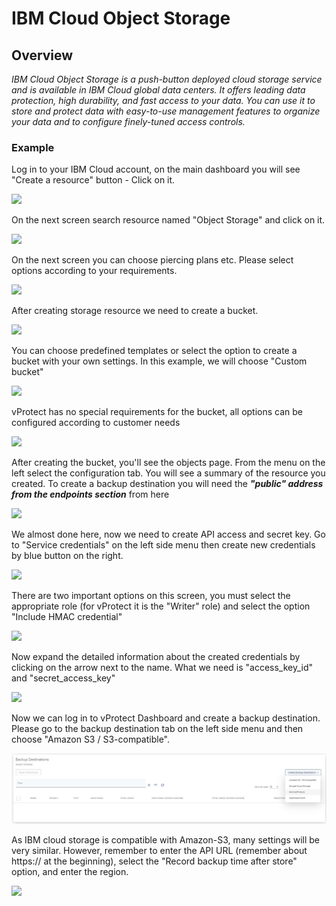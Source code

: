 # IBM Cloud Object Storage

## Overview

_IBM Cloud Object Storage is a push-button deployed cloud storage service and is available in IBM Cloud global data centers. It offers leading data protection, high durability, and fast access to your data. You can use it to store and protect data with easy-to-use management features to organize your data and to configure finely-tuned access controls._

### Example

Log in to your IBM Cloud account, on the main dashboard you will see "Create a resource" button - Click on it.

![](../../../.gitbook/assets/object-storage-ibm-create-resource.jpg)

On the next screen search resource named "Object Storage" and click on it.

![](../../../.gitbook/assets/object-storage-ibm-create-object-storage.jpg)

On the next screen you can choose piercing plans etc. Please select options according to your requirements.

![](../../../.gitbook/assets/object-storage-ibm-create-object-storage2.jpg)

After creating storage resource we need to create a bucket.

![](../../../.gitbook/assets/object-storage-ibm-create-bucket.jpg)

You can choose predefined templates or select the option to create a bucket with your own settings. In this example, we will choose "Custom bucket"

![](../../../.gitbook/assets/object-storage-ibm-create-bucket2.jpg)

vProtect has no special requirements for the bucket, all options can be configured according to customer needs

![](../../../.gitbook/assets/object-storage-ibm-create-bucket3.jpg)

After creating the bucket, you'll see the objects page. From the menu on the left select the configuration tab. You will see a summary of the resource you created. To create a backup destination you will need the _**"public" address from the endpoints section**_ from here

![](../../../.gitbook/assets/object-storage-ibm-create-bucket4.jpg)

We almost done here, now we need to create API access and secret key. Go to "Service credentials" on the left side menu then create new credentials by blue button on the right.

![](../../../.gitbook/assets/object-storage-ibm-create-user001.jpg)

There are two important options on this screen, you must select the appropriate role \(for vProtect it is the "Writer" role\) and select the option "Include HMAC credential"

![](../../../.gitbook/assets/object-storage-ibm-create-user002.jpg)

Now expand the detailed information about the created credentials by clicking on the arrow next to the name. What we need is "access\_key\_id" and "secret\_access\_key"

![](../../../.gitbook/assets/object-storage-ibm-create-user003.jpg)

Now we can log in to vProtect Dashboard and create a backup destination. Please go to the backup destination tab on the left side menu and then choose "Amazon S3 / S3-compatible".

![](../../../.gitbook/assets/backup-destinations-object-storage%20%284%29%20%284%29%20%282%29%20%281%29%20%281%29.jpg)

As IBM cloud storage is compatible with Amazon-S3, many settings will be very similar. However, remember to enter the API URL \(remember about https:// at the beginning\), select the "Record backup time after store" option, and enter the region.

![](../../../.gitbook/assets/backup-destinations-object-storage-ibm.jpg)

